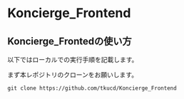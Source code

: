 # Koncierge_Frontend

## Koncierge_Frontedの使い方
以下ではローカルでの実行手順を記載します。

まず本レポジトリのクローンをお願いします。
```
git clone https://github.com/tkucd/Koncierge_Frontend
```